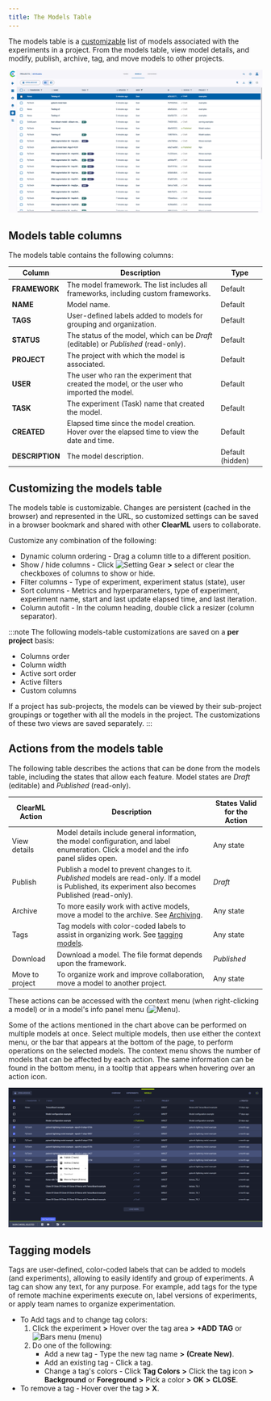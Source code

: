 ```yaml
---
title: The Models Table
---
```


The models table is a [customizable](#customizing-the-models-table) list of models associated with the experiments in a project. From the models table,
view model details, and modify, publish, archive, tag, and move models to other projects.

![Models table](../img/webapp_models_01.png)

## Models table columns

The models table contains the following columns:

| Column | Description | Type |
|---|---|---|
| **FRAMEWORK** | The model framework. The list includes all frameworks, including custom frameworks. | Default |
| **NAME** | Model name. | Default |
| **TAGS** | User-defined labels added to models for grouping and organization. | Default |
| **STATUS** | The status of the model, which can be *Draft* (editable) or *Published* (read-only). | Default |
| **PROJECT** | The project with which the model is associated.| Default |
| **USER** | The user who ran the experiment that created the model, or the user who imported the model.| Default |
| **TASK** | The experiment (Task) name that created the model. | Default |
| **CREATED** | Elapsed time since the model creation. Hover over the elapsed time to view the date and time.| Default |
| **DESCRIPTION** | The model description. | Default (hidden) |



## Customizing the models table

The models table is customizable. Changes are persistent (cached in the browser) and represented in the URL, so customized settings
can be saved in a browser bookmark and shared with other **ClearML** users to collaborate.

Customize any combination of the following:

* Dynamic column ordering - Drag a column title to a different position.
* Show / hide columns - Click <img src="/docs/latest/icons/ico-settings.svg" alt="Setting Gear" className="icon size-md" />
  **>** select or clear the checkboxes of columns to show or hide.
* Filter columns - Type of experiment, experiment status (state), user
* Sort columns - Metrics and hyperparameters, type of experiment, experiment name, start and last update elapsed time, and last iteration.
* Column autofit - In the column heading, double click a resizer (column separator).

:::note
The following models-table customizations are saved on a **per project** basis: 
* Columns order
* Column width
* Active sort order
* Active filters
* Custom columns

If a project has sub-projects, the models can be viewed by their sub-project groupings or together with 
all the models in the project. The customizations of these two views are saved separately. 
:::

## Actions from the models table

The following table describes the actions that can be done from the models table, including the states that
allow each feature. Model states are *Draft* (editable) and *Published* (read-only). 

| ClearML Action | Description | States Valid for the Action |
|---|---|--|
| View details | Model details include general information, the model configuration, and label enumeration. Click a model and the info panel slides open. | Any state |
| Publish | Publish a model to prevent changes to it. *Published* models are read-only. If a model is Published, its experiment also becomes Published (read-only). | *Draft* |
| Archive | To more easily work with active models, move a model to the archive. See [Archiving](webapp_archiving). | Any state |
| Tags | Tag models with color-coded labels to assist in organizing work. See [tagging models](#tagging-models). | Any state |
| Download | Download a model. The file format depends upon the framework. | *Published* |
| Move to project | To organize work and improve collaboration, move a model to another project. | Any state |

These actions can be accessed with the context menu (when right-clicking a model) or in 
a model's info panel menu (<img src="/docs/latest/icons/ico-bars-menu.svg" alt="Menu" className="icon size-lg space-sm" />).

Some of the actions mentioned in the chart above can be performed on multiple models at once.
Select multiple models, then use either the context menu, or the bar that appears at the bottom of the page, to perform
operations on the selected models. The context menu shows the number of models that can be affected by each action. 
The same information can be found in the bottom menu, in a tooltip that appears when hovering over an action icon.   

![Models table batch operations](../img/webapp_models_table_batch_operations.png)

## Tagging models

Tags are user-defined, color-coded labels that can be added to models (and experiments), allowing to easily identify and
group of experiments. A tag can show any text, for any purpose. For example, add tags for the type of remote machine
experiments execute on, label versions of experiments, or apply team names to organize experimentation.

* To Add tags and to change tag colors:
    1. Click the experiment **>** Hover over the tag area **>** **+ADD TAG** or <img src="/docs/latest/icons/ico-bars-menu.svg" alt="Bars menu" className="icon size-sm space-sm" />
       (menu)
    1. Do one of the following:
        * Add a new tag - Type the new tag name **>** **(Create New)**.
        * Add an existing tag - Click a tag.
        * Change a tag's colors - Click **Tag Colors** **>** Click the tag icon **>** **Background** or **Foreground**
          **>** Pick a color **>** **OK** **>** **CLOSE**.
* To remove a tag - Hover over the tag **>** **X**.
